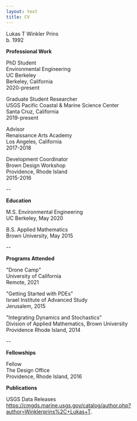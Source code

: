 ```yaml
---
layout: text
title: CV
---
```


Lukas T Winkler Prins <br />
b. 1992

**Professional Work**

PhD Student <br />
Environmental Engineering<br />
UC Berkeley <br />
Berkeley, California <br />
2020-present<br />

Graduate Student Researcher<br />
USGS Pacific Coastal & Marine Science Center<br />
Santa Cruz, California<br />
2019-present<br />

Advisor<br />
Renaissance Arts Academy<br />
Los Angeles, California<br />
2017-2018<br />

Development Coordinator<br />
Brown Design Workshop<br />
Providence, Rhode Island<br />
2015-2016<br />

--

**Education**

M.S. Environmental Engineering<br />
UC Berkeley, May 2020<br />

B.S. Applied Mathematics<br />
Brown University, May 2015<br />

--

**Programs Attended**

"Drone Camp"<br />
University of California<br />
Remote, 2021<br />

"Getting Started with PDEs"<br />
Israel Institute of Advanced Study<br />
Jerusalem, 2015<br />

"Integrating Dynamics and Stochastics"<br />
Division of Applied Mathematics, Brown University<br />
Providence Rhode Island, 2014<br />

--

**Fellowships**

Fellow<br />
The Design Office<br />
Providence, Rhode Island, 2016<br />

**Publications**

USGS Data Releases<br />
https://cmgds.marine.usgs.gov/catalog/author.php?author=Winklerprins%2C+Lukas+T.